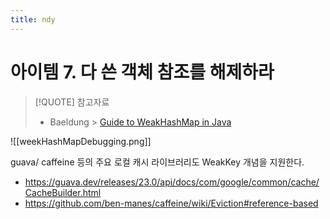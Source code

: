 ```yaml
---
title: ndy
---
```

# 아이템 7. 다 쓴 객체 참조를 해제하라


> [!QUOTE] 참고자료
> - Baeldung > [Guide to WeakHashMap in Java](https://www.baeldung.com/java-weakhashmap)

![[weekHashMapDebugging.png]]

 guava/ caffeine 등의 주요 로컬 캐시 라이브러리도 WeakKey 개념을 지원한다.
- https://guava.dev/releases/23.0/api/docs/com/google/common/cache/CacheBuilder.html
- https://github.com/ben-manes/caffeine/wiki/Eviction#reference-based

